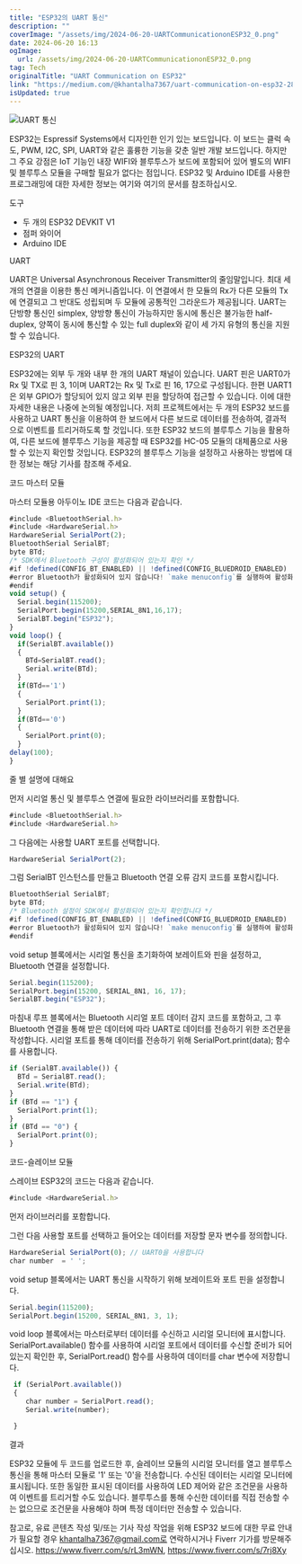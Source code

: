 ```yaml
---
title: "ESP32의 UART 통신"
description: ""
coverImage: "/assets/img/2024-06-20-UARTCommunicationonESP32_0.png"
date: 2024-06-20 16:13
ogImage:
  url: /assets/img/2024-06-20-UARTCommunicationonESP32_0.png
tag: Tech
originalTitle: "UART Communication on ESP32"
link: "https://medium.com/@khantalha7367/uart-communication-on-esp32-28fd3df3b6eb"
isUpdated: true
---
```


![UART 통신](/assets/img/2024-06-20-UARTCommunicationonESP32_0.png)

ESP32는 Espressif Systems에서 디자인한 인기 있는 보드입니다. 이 보드는 클럭 속도, PWM, I2C, SPI, UART와 같은 훌륭한 기능을 갖춘 일반 개발 보드입니다. 하지만 그 주요 강점은 IoT 기능인 내장 WIFI와 블루투스가 보드에 포함되어 있어 별도의 WIFI 및 블루투스 모듈을 구매할 필요가 없다는 점입니다. ESP32 및 Arduino IDE를 사용한 프로그래밍에 대한 자세한 정보는 여기와 여기의 문서를 참조하십시오.

도구

- 두 개의 ESP32 DEVKIT V1
- 점퍼 와이어
- Arduino IDE

<!-- cozy-coder - 수평 -->

<ins class="adsbygoogle"
     style="display:block"
     data-ad-client="ca-pub-4877378276818686"
     data-ad-slot="1107185301"
     data-ad-format="auto"
     data-full-width-responsive="true"></ins>

<script>
     (adsbygoogle = window.adsbygoogle || []).push({});
</script>

UART

UART은 Universal Asynchronous Receiver Transmitter의 줄임말입니다. 최대 세 개의 연결을 이용한 통신 메커니즘입니다. 이 연결에서 한 모듈의 Rx가 다른 모듈의 Tx에 연결되고 그 반대도 성립되며 두 모듈에 공통적인 그라운드가 제공됩니다. UART는 단방향 통신인 simplex, 양방향 통신이 가능하지만 동시에 통신은 불가능한 half-duplex, 양쪽이 동시에 통신할 수 있는 full duplex와 같이 세 가지 유형의 통신을 지원할 수 있습니다.

ESP32의 UART

ESP32에는 외부 두 개와 내부 한 개의 UART 채널이 있습니다. UART 핀은 UART0가 Rx 및 TX로 핀 3, 1이며 UART2는 Rx 및 Tx로 핀 16, 17으로 구성됩니다. 한편 UART1은 외부 GPIO가 할당되어 있지 않고 외부 핀을 할당하여 접근할 수 있습니다. 이에 대한 자세한 내용은 나중에 논의될 예정입니다. 저희 프로젝트에서는 두 개의 ESP32 보드를 사용하고 UART 통신을 이용하여 한 보드에서 다른 보드로 데이터를 전송하여, 결과적으로 이벤트를 트리거하도록 할 것입니다. 또한 ESP32 보드의 블루투스 기능을 활용하여, 다른 보드에 블루투스 기능을 제공할 때 ESP32를 HC-05 모듈의 대체품으로 사용할 수 있는지 확인할 것입니다. ESP32의 블루투스 기능을 설정하고 사용하는 방법에 대한 정보는 해당 기사를 참조해 주세요.

<!-- cozy-coder - 수평 -->

<ins class="adsbygoogle"
     style="display:block"
     data-ad-client="ca-pub-4877378276818686"
     data-ad-slot="1107185301"
     data-ad-format="auto"
     data-full-width-responsive="true"></ins>

<script>
     (adsbygoogle = window.adsbygoogle || []).push({});
</script>

코드 마스터 모듈

마스터 모듈용 아두이노 IDE 코드는 다음과 같습니다.

```js
#include <BluetoothSerial.h>
#include <HardwareSerial.h>
HardwareSerial SerialPort(2);
BluetoothSerial SerialBT;
byte BTd;
/* SDK에서 Bluetooth 구성이 활성화되어 있는지 확인 */
#if !defined(CONFIG_BT_ENABLED) || !defined(CONFIG_BLUEDROID_ENABLED)
#error Bluetooth가 활성화되어 있지 않습니다! `make menuconfig`를 실행하여 활성화하십시오
#endif
void setup() {
  Serial.begin(115200);
  SerialPort.begin(15200,SERIAL_8N1,16,17);
  SerialBT.begin("ESP32");
}
void loop() {
  if(SerialBT.available())
  {
    BTd=SerialBT.read();
    Serial.write(BTd);
  }
  if(BTd=='1')
  {
    SerialPort.print(1);
  }
  if(BTd=='0')
  {
    SerialPort.print(0);
  }
delay(100);
}
```

줄 별 설명에 대해요

<!-- cozy-coder - 수평 -->

<ins class="adsbygoogle"
     style="display:block"
     data-ad-client="ca-pub-4877378276818686"
     data-ad-slot="1107185301"
     data-ad-format="auto"
     data-full-width-responsive="true"></ins>

<script>
     (adsbygoogle = window.adsbygoogle || []).push({});
</script>

먼저 시리얼 통신 및 블루투스 연결에 필요한 라이브러리를 포함합니다.

```js
#include <BluetoothSerial.h>
#include <HardwareSerial.h>
```

그 다음에는 사용할 UART 포트를 선택합니다.

```js
HardwareSerial SerialPort(2);
```

<!-- cozy-coder - 수평 -->

<ins class="adsbygoogle"
     style="display:block"
     data-ad-client="ca-pub-4877378276818686"
     data-ad-slot="1107185301"
     data-ad-format="auto"
     data-full-width-responsive="true"></ins>

<script>
     (adsbygoogle = window.adsbygoogle || []).push({});
</script>

그럼 SerialBT 인스턴스를 만들고 Bluetooth 연결 오류 감지 코드를 포함시킵니다.

```js
BluetoothSerial SerialBT;
byte BTd;
/* Bluetooth 설정이 SDK에서 활성화되어 있는지 확인합니다 */
#if !defined(CONFIG_BT_ENABLED) || !defined(CONFIG_BLUEDROID_ENABLED)
#error Bluetooth가 활성화되어 있지 않습니다! `make menuconfig`를 실행하여 활성화하세요
#endif
```

void setup 블록에서는 시리얼 통신을 초기화하여 보레이트와 핀을 설정하고, Bluetooth 연결을 설정합니다.

```js
Serial.begin(115200);
SerialPort.begin(15200, SERIAL_8N1, 16, 17);
SerialBT.begin("ESP32");
```

<!-- cozy-coder - 수평 -->

<ins class="adsbygoogle"
     style="display:block"
     data-ad-client="ca-pub-4877378276818686"
     data-ad-slot="1107185301"
     data-ad-format="auto"
     data-full-width-responsive="true"></ins>

<script>
     (adsbygoogle = window.adsbygoogle || []).push({});
</script>

마침내 루프 블록에서는 Bluetooth 시리얼 포트 데이터 감지 코드를 포함하고, 그 후 Bluetooth 연결을 통해 받은 데이터에 따라 UART로 데이터를 전송하기 위한 조건문을 작성합니다. 시리얼 포트를 통해 데이터를 전송하기 위해 SerialPort.print(data); 함수를 사용합니다.

```js
if (SerialBT.available()) {
  BTd = SerialBT.read();
  Serial.write(BTd);
}
if (BTd == "1") {
  SerialPort.print(1);
}
if (BTd == "0") {
  SerialPort.print(0);
}
```

코드-슬레이브 모듈

스레이브 ESP32의 코드는 다음과 같습니다.

<!-- cozy-coder - 수평 -->

<ins class="adsbygoogle"
     style="display:block"
     data-ad-client="ca-pub-4877378276818686"
     data-ad-slot="1107185301"
     data-ad-format="auto"
     data-full-width-responsive="true"></ins>

<script>
     (adsbygoogle = window.adsbygoogle || []).push({});
</script>

```js
#include <HardwareSerial.h>
```

먼저 라이브러리를 포함합니다.

그런 다음 사용할 포트를 선택하고 들어오는 데이터를 저장할 문자 변수를 정의합니다.

<!-- cozy-coder - 수평 -->

<ins class="adsbygoogle"
     style="display:block"
     data-ad-client="ca-pub-4877378276818686"
     data-ad-slot="1107185301"
     data-ad-format="auto"
     data-full-width-responsive="true"></ins>

<script>
     (adsbygoogle = window.adsbygoogle || []).push({});
</script>

```js
HardwareSerial SerialPort(0); // UART0을 사용합니다
char number  = ' ';
```

void setup 블록에서는 UART 통신을 시작하기 위해 보레이트와 포트 핀을 설정합니다.

```js
Serial.begin(115200);
SerialPort.begin(15200, SERIAL_8N1, 3, 1);
```

void loop 블록에서는 마스터로부터 데이터를 수신하고 시리얼 모니터에 표시합니다. SerialPort.available() 함수를 사용하여 시리얼 포트에서 데이터를 수신할 준비가 되어 있는지 확인한 후, SerialPort.read() 함수를 사용하여 데이터를 char 변수에 저장합니다.

<!-- cozy-coder - 수평 -->

<ins class="adsbygoogle"
     style="display:block"
     data-ad-client="ca-pub-4877378276818686"
     data-ad-slot="1107185301"
     data-ad-format="auto"
     data-full-width-responsive="true"></ins>

<script>
     (adsbygoogle = window.adsbygoogle || []).push({});
</script>

```js
 if (SerialPort.available())
 {
    char number = SerialPort.read();
    Serial.write(number);

 }
```

결과

ESP32 모듈에 두 코드를 업로드한 후, 슬레이브 모듈의 시리얼 모니터를 열고 블루투스 통신을 통해 마스터 모듈로 '1' 또는 '0'을 전송합니다. 수신된 데이터는 시리얼 모니터에 표시됩니다. 또한 동일한 표시된 데이터를 사용하여 LED 제어와 같은 조건문을 사용하여 이벤트를 트리거할 수도 있습니다. 블루투스를 통해 수신한 데이터를 직접 전송할 수는 없으므로 조건문을 사용해야 하며 특정 데이터만 전송할 수 있습니다.

참고로, 유료 콘텐츠 작성 및/또는 기사 작성 작업을 위해 ESP32 보드에 대한 무료 안내가 필요할 경우 khantalha7367@gmail.com로 연락하시거나 Fiverr 기가를 방문해주십시오. https://www.fiverr.com/s/rL3mWN, https://www.fiverr.com/s/7rj8Xy

